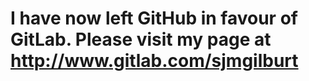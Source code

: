 # I have now left GitHub in favour of GitLab. Please visit my page at http://www.gitlab.com/sjmgilburt

